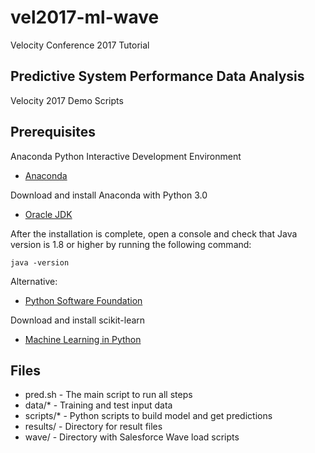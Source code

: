 # vel2017-ml-wave
Velocity Conference 2017 Tutorial

## Predictive System Performance Data Analysis
Velocity 2017 Demo Scripts

## Prerequisites

Anaconda Python Interactive Development Environment

* [Anaconda](https://www.continuum.io)

Download and install Anaconda with Python 3.0

* [Oracle JDK](http://www.oracle.com/technetwork/java/javase/downloads/jdk8-downloads-2133151.html)

After the installation is complete, open a console and check that Java version is 1.8 or higher by running the following command:

``java -version``

Alternative:

* [Python Software Foundation](https://www.python.org)

Download and install scikit-learn

* [Machine Learning in Python](http://scikit-learn.org)

## Files
* pred.sh - The main script to run all steps
* data/* - Training and test input data
* scripts/* - Python scripts to build model and get predictions
* results/ - Directory for result files
* wave/ - Directory with Salesforce Wave load scripts


